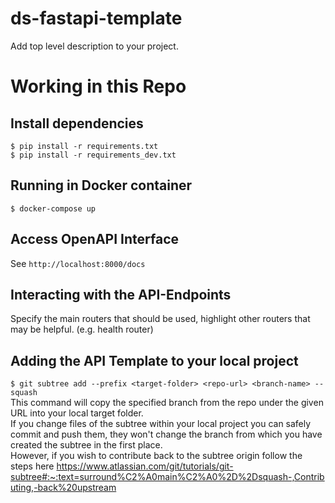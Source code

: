 # ds-fastapi-template
Add top level description to your project.  

# Working in this Repo 

## Install dependencies

`$ pip install -r requirements.txt`  
`$ pip install -r requirements_dev.txt`
## Running in Docker container

`$ docker-compose up`

## Access OpenAPI Interface

See `http://localhost:8000/docs`

## Interacting with the API-Endpoints

Specify the main routers that should be used, highlight other routers that may be helpful. (e.g. health router)  

## Adding the API Template to your local project

`$ git subtree add --prefix <target-folder> <repo-url> <branch-name> --squash`  
This command will copy the specified branch from the repo under the given URL into your local target folder.  
If you change files of the subtree within your local project you can safely commit and push them, they won't change 
the branch from which you have created the subtree in the first place.  
However, if you wish to contribute back to the subtree origin follow the steps here https://www.atlassian.com/git/tutorials/git-subtree#:~:text=surround%C2%A0main%C2%A0%2D%2Dsquash-,Contributing,-back%20upstream
